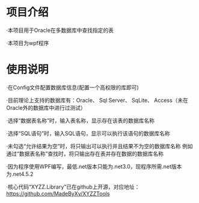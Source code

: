 # 项目介绍
·本项目用于Oracle在多数据库中查找指定的表

·本项目为wpf程序

# 使用说明
·在Config文件配置数据库信息(配置一个高权限的库即可)

·目前理论上支持的数据库有：Oracle、 Sql Server、 SqLite、 Access（未在Oracle外的数据库中进行过测试）

·选择“数据表名称”时，输入表名称，显示存在该表的数据库名称

·选择“SQL语句”时，输入SQL语句，显示可以执行该语句的数据库名称

·未勾选“允许结果为空”时，将只输出可以执行并且结果不为空的数据库名称
  例如通过“数据表名称”查找时，将只输出存在表并存在数据的数据库名称

·因为程序使用WPF编写，最低.net版本只能为.net3.0，现程序所需.net版本为.net4.5.2

·核心代码“XYZZ.Library”已在github上开源，对应地址：
  https://github.com/MadeByXy/XYZZTools
